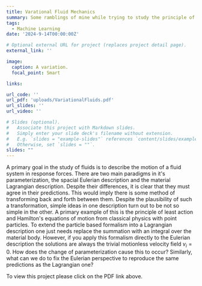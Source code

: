 ```yaml
---
title: Varational Fluid Mechanics
summary: Some ramblings of mine while trying to study the principle of least action in terms of fluid mechanics.
tags:
  - Machine Learning
date: '2024-9-14T00:00:00Z'

# Optional external URL for project (replaces project detail page).
external_link: ''

image:
  caption: A variation.
  focal_point: Smart

links:

url_code: ''
url_pdf: 'uploads/VariationalFluids.pdf'
url_slides: ''
url_video: ''

# Slides (optional).
#   Associate this project with Markdown slides.
#   Simply enter your slide deck's filename without extension.
#   E.g. `slides = "example-slides"` references `content/slides/example-slides.md`.
#   Otherwise, set `slides = ""`.
slides: ""
---
```


A primary goal in the study of fluids is to describe the motion of a fluid system in response forces. There are two main paradigms in it's parameterization, the spacial Eulerian description and the material Lagrangian description. Despite their differences, it is clear that they must agree in their predictions. This would imply there is some method of transforming back and forth between them. Despite the plausibility of such a transformation, simple ideas in one description turn out to be not so simple in the other. A primary example of this is the principle of least action and Hamilton's equations of motion from classical physics with point particles. To extend the particle based formalism into a Lagrangian description one just needs replace the summation with an integral over the material body. However, if you apply this formalism directly to the Eulerian description the solutions are always the trivial motionless velocity field $v_i = 0$. How does the change of parameterization cause this to occur? Similarly, what can we do to fix the Eulerian perspective to reproduce the same predictions as the Lagrangian one?

To view this project please click on the PDF link above. 
